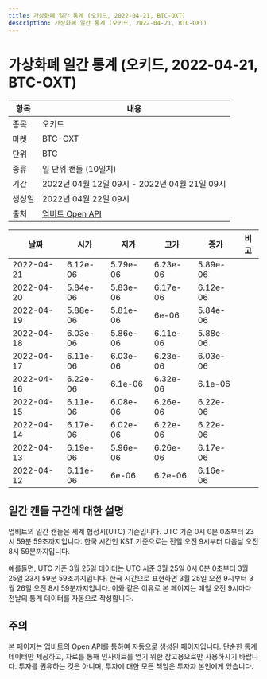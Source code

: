 ```yaml
---
title: 가상화폐 일간 통계 (오키드, 2022-04-21, BTC-OXT)
description: 가상화폐 일간 통계 (오키드, 2022-04-21, BTC-OXT)
---
```



가상화폐 일간 통계 (오키드, 2022-04-21, BTC-OXT)
===

|항목|내용|
|--|--|
|종목|오키드|
|마켓|BTC-OXT|
|단위|BTC|
|종류|일 단위 캔들 (10일치)|
|기간|2022년 04월 12일 09시 - 2022년 04월 21일 09시|
|생성일|2022년 04월 22일 09시|
|출처|[업비트 Open API](https://docs.upbit.com)|


|날짜|시가|저가|고가|종가|비고|
|--|--|--|--|--|--|
|2022-04-21|6.12e-06|5.79e-06|6.23e-06|5.89e-06|    |
|2022-04-20|5.84e-06|5.83e-06|6.17e-06|6.12e-06|    |
|2022-04-19|5.88e-06|5.81e-06|6e-06|5.84e-06|    |
|2022-04-18|6.03e-06|5.86e-06|6.11e-06|5.88e-06|    |
|2022-04-17|6.11e-06|6.03e-06|6.23e-06|6.03e-06|    |
|2022-04-16|6.22e-06|6.1e-06|6.32e-06|6.1e-06|    |
|2022-04-15|6.11e-06|6.08e-06|6.26e-06|6.22e-06|    |
|2022-04-14|6.17e-06|6.02e-06|6.22e-06|6.22e-06|    |
|2022-04-13|6.19e-06|5.96e-06|6.26e-06|6.17e-06|    |
|2022-04-12|6.11e-06|6e-06|6.2e-06|6.16e-06|    |


일간 캔들 구간에 대한 설명
---


업비트의 일간 캔들은 세계 협정시(UTC) 기준입니다. 
UTC 기준 0시 0분 0초부터 23시 59분 59초까지입니다. 
한국 시간인 KST 기준으로는 전일 오전 9시부터 다음날 오전 8시 59분까지입니다. 


예를들면, UTC 기준 3월 25일 데이터는 UTC 시준 3월 25일 0시 0분 0초부터 3월 25일 23시 59분 59초까지입니다. 
한국 시간으로 표현하면 3월 25일 오전 9시부터 3월 26일 오전 8시 59분까지입니다. 
이와 같은 이유로 본 페이지는 매일 오전 9시마다 전날의 통계 데이터를 자동으로 작성합니다. 


주의
---


본 페이지는 업비트의 Open API를 통하여 자동으로 생성된 페이지입니다. 
단순한 통계 데이터만 제공하고, 자료를 통해 인사이트를 얻기 위한 참고용으로만 사용하시기 바랍니다. 
투자를 권유하는 것은 아니며, 투자에 대한 모든 책임은 투자자 본인에게 있습니다. 
